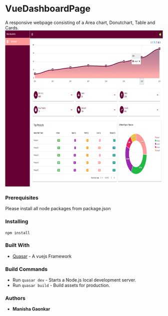 # VueDashboardPage
A responsive webpage consisting of a Area chart, Donutchart, Table and Cards.
<img src="https://github.com/mani279/VueDashboardPage/blob/main/public/admin_dashboard_quasar.png?raw=true" height="500">

### Prerequisites
Please install all node packages from package.json

### Installing
`npm install`

### Built With
* [Quasar](https://quasar.dev/) - A vuejs Framework

### Build Commands
* Run `quasar dev` - Starts a Node.js local development server.
* Run `quasar build` - Build assets for production.

### Authors
* **Manisha Gaonkar**